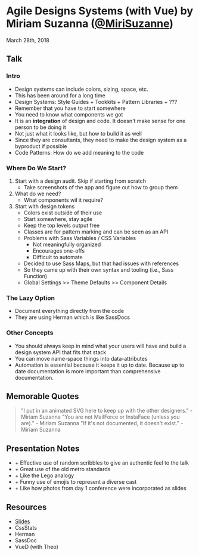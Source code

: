 # Agile Designs Systems (with Vue) by Miriam Suzanna ([@MiriSuzanne](@mirisuzanne))

March 28th, 2018

## Talk

### Intro

*   Design systems can include colors, sizing, space, etc.
*   This has been around for a long time
*   Design Systems: Style Guides + Tookkits + Pattern Libraries + ???
*   Remember that you have to start somewhere
*   You need to know what components we got
*   It is an **integration** of design and code. It doesn't make sense for one person to be doing it
*   Not just what it looks like, but how to build it as well
*   Since they are consultants, they need to make the design system as a byproduct if possible
*   Code Patterns: How do we add meaning to the code

### Where Do We Start?

1.  Start with a design audit. Skip if starting from scratch
    *   Take screenshots of the app and figure out how to group them
2.  What do we need?
    *   What components wil it require?
3.  Start with design tokens
    *   Colors exist outside of their use
    *   Start somewhere, stay agile
    *   Keep the top levels output free
    *   Classes are for pattern marking and can be seen as an API
    *   Problems with Sass Variables / CSS Variables
        *   Not meaningfully organized
        *   Encourages one-offs
        *   Difficult to automate
    *   Decided to use Sass Maps, but that had issues with references
    *   So they came up with their own syntax and tooling (i.e., Sass Function)
    *   Global Settings >> Theme Defaults >> Component Details

### The Lazy Option

*   Document everything directly from the code
*   They are using Herman which is like SassDocs

### Other Concepts

*   You should always keep in mind what your users will have and build a design system API that fits that stack
*   You can move name-space things into data-attributes
*   Automation is essential because it keeps it up to date. Because up to date documentation is more important than comprehensive documentation.

## Memorable Quotes

> "I put in an animated SVG here to keep up with the other designers." - Miriam Suzanna
> "You are not MailForce or InstaFace (unless you are)." - Miriam Suzanna
> "If it's not documented, it doesn't exist." - Miriam Suzanna

## Presentation Notes

*   \+ Effective use of random scribbles to give an authentic feel to the talk
*   \+ Great use of the old metro standards
*   \+ Like the Lego analogy
*   \+ Funny use of emojis to represent a diverse cast
*   \+ Like how photos from day 1 conference were incorporated as slides

## Resources

*   [Slides](https://oddbooksapp.com/book/agile-design-vue)
*   CssStats
*   Herman
*   SassDoc
*   VueD (with Theo)
